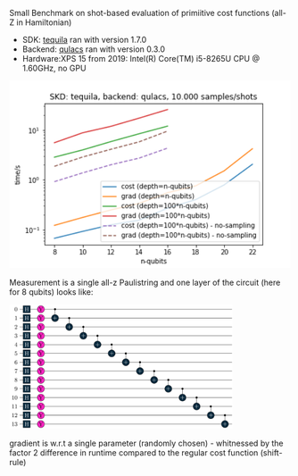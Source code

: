 Small Benchmark on shot-based evaluation of primiitive cost functions (all-Z in Hamiltonian)
- SDK: [tequila](https://github.com/tequilahub/tequila) ran with version 1.7.0
- Backend: [qulacs](https://github.com/qulacs/qulacs) ran with version 0.3.0  
- Hardware:XPS 15 from 2019: Intel(R) Core(TM) i5-8265U CPU @ 1.60GHz, no GPU  

<img src="timings.png" width=600>

Measurement is a single all-z Paulistring and one layer of the circuit (here for 8 qubits) looks like:

<img src="circuit.png" width=400> 

gradient is w.r.t a single parameter (randomly chosen) - whitnessed by the factor 2 difference in runtime compared to the regular cost function (shift-rule)
